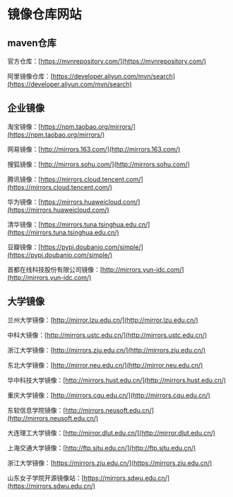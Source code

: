 # 镜像仓库网站
## maven仓库
官方仓库：[https://mvnrepository.com/](https://mvnrepository.com/)

阿里镜像仓库：[https://developer.aliyun.com/mvn/search](https://developer.aliyun.com/mvn/search)

## 企业镜像
淘宝镜像：[https://npm.taobao.org/mirrors/](https://npm.taobao.org/mirrors/)

网易镜像：[http://mirrors.163.com/](http://mirrors.163.com/)

搜狐镜像：[http://mirrors.sohu.com/](http://mirrors.sohu.com/)

腾讯镜像：[https://mirrors.cloud.tencent.com/](https://mirrors.cloud.tencent.com/)

华为镜像：[https://mirrors.huaweicloud.com/](https://mirrors.huaweicloud.com/)

清华镜像：[https://mirrors.tuna.tsinghua.edu.cn/](https://mirrors.tuna.tsinghua.edu.cn/)

豆瓣镜像：[https://pypi.doubanio.com/simple/](https://pypi.doubanio.com/simple/)

首都在线科技股份有限公司镜像：[http://mirrors.yun-idc.com/](http://mirrors.yun-idc.com/)

## 大学镜像
兰州大学镜像：[http://mirror.lzu.edu.cn/](http://mirror.lzu.edu.cn/)

中科大镜像：[http://mirrors.ustc.edu.cn/](http://mirrors.ustc.edu.cn/)

浙江大学镜像：[http://mirrors.zju.edu.cn/](http://mirrors.zju.edu.cn/)

东北大学镜像：[http://mirror.neu.edu.cn/](http://mirror.neu.edu.cn/)

华中科技大学镜像：[http://mirrors.hust.edu.cn/](http://mirrors.hust.edu.cn/)

重庆大学镜像：[http://mirrors.cqu.edu.cn/](http://mirrors.cqu.edu.cn/)

东软信息学院镜像：[http://mirrors.neusoft.edu.cn/](http://mirrors.neusoft.edu.cn/)

大连理工大学镜像：[http://mirror.dlut.edu.cn/](http://mirror.dlut.edu.cn/)

上海交通大学镜像：[http://ftp.sjtu.edu.cn/](http://ftp.sjtu.edu.cn/)

浙江大学镜像：[https://mirrors.zju.edu.cn/](https://mirrors.zju.edu.cn/)

山东女子学院开源镜像站：[https://mirrors.sdwu.edu.cn/](https://mirrors.sdwu.edu.cn/)
